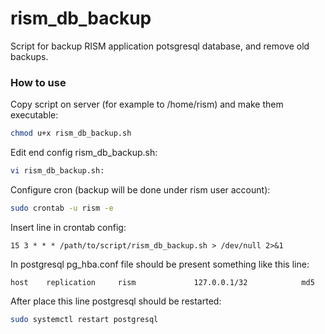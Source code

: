 # rism_db_backup
Script for backup  RISM application potsgresql database, and remove old backups.

### How to use
Copy script on server (for example to /home/rism) and make them executable:
```bash
chmod u+x rism_db_backup.sh
```
Edit end config rism_db_backup.sh:
```bash
vi rism_db_backup.sh:
```
Configure cron (backup will be done under rism user account):
```bash
sudo crontab -u rism -e
```
Insert line in crontab config:
```
15 3 * * * /path/to/script/rism_db_backup.sh > /dev/null 2>&1
```
In postgresql pg_hba.conf file should be present something like this line:
```
host    replication     rism             127.0.0.1/32            md5
```
After place this line postgresql should be restarted:
```bash
sudo systemctl restart postgresql
```
